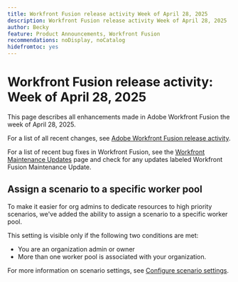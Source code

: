 ```yaml
---
title: Workfront Fusion release activity Week of April 28, 2025
description: Workfront Fusion release activity Week of April 28, 2025
author: Becky
feature: Product Announcements, Workfront Fusion
recommendations: noDisplay, noCatalog
hidefromtoc: yes
---
```

# Workfront Fusion release activity: Week of April 28, 2025

This page describes all enhancements made in Adobe Workfront Fusion the week of April 28, 2025.

For a list of all recent changes, see [Adobe Workfront Fusion release activity](/help/workfront-fusion/fusion-product-releases/fusion-release-activity.md).

For a list of recent bug fixes in Workfront Fusion, see the [Workfront Maintenance Updates](https://experienceleague.adobe.com/en/docs/workfront-known-issues/releases/current-updates) page and check for any updates labeled Workfront Fusion Maintenance Update.

## Assign a scenario to a specific worker pool

To make it easier for org admins to dedicate resources to high priority scenarios, we've added the ability to assign a scenario to a specific worker pool. 

This setting is visible only if the following two conditions are met:

* You are an organization admin or owner
* More than one worker pool is associated with your organization.

For more information on scenario settings, see [Configure scenario settings](/help/workfront-fusion/create-scenarios/config-scenarios-settings/configure-scenario-settings.md).

